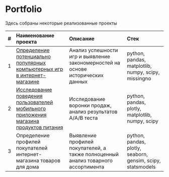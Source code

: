 # Portfolio

Здесь собраны некоторые реализованные проекты

| #  | Наименование проекта | Описание | Стек |
|:-- |:---------------|:-------------|:-----|
| 1  | [Определение потенциально популярных компьютерных игр в интернет-магазине](https://github.com/CatherinaPark/Portfolio/tree/main/Online%20computer%20game%20store) | Анализ успешности игр и выявление закономерностей на основе исторических данных | python, pandas, matplotlib, numpy, scipy, missingno |
| 2  | [Исследование поведения пользователей мобильного приложения магазина продуктов питания](https://github.com/CatherinaPark/Portfolio/tree/main/Food%20store%20mobile%20application) | Исследование воронки продаж, анализ результатов А/А/В теста | python, pandas, plotly, matplotlib, numpy, scipy |
| 3  | Определение профилей покупателей интернет-магазина товаров для дома | Выявление профилей покупателей, а также полноценный анализ товарного ассортимента | python, pandas, plotly, seaborn, gensim, scipy, statsmodels |
